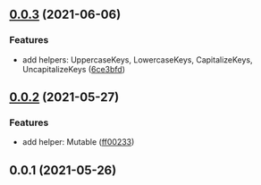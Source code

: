 ## [0.0.3](https://github.com/wessberg/helpertypes/compare/v0.0.2...v0.0.3) (2021-06-06)

### Features

- add helpers: UppercaseKeys, LowercaseKeys, CapitalizeKeys, UncapitalizeKeys ([6ce3bfd](https://github.com/wessberg/helpertypes/commit/6ce3bfdc99ab438d7d1000b18f7a9a717668b821))

## [0.0.2](https://github.com/wessberg/helpertypes/compare/v0.0.1...v0.0.2) (2021-05-27)

### Features

- add helper: Mutable ([ff00233](https://github.com/wessberg/helpertypes/commit/ff0023305c121694044d58dcf50db7be228dea6d))

## 0.0.1 (2021-05-26)
